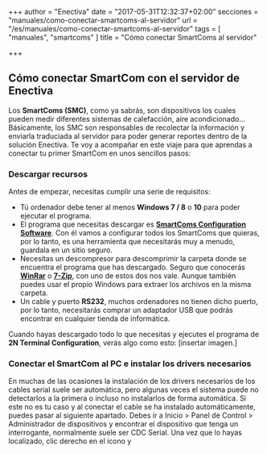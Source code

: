 +++
author = "Enectiva"
date = "2017-05-31T12:32:37+02:00"
secciones = "manuales/como-conectar-smartcoms-al-servidor"
url = "/es/manuales/como-conectar-smartcoms-al-servidor"
tags = [
    "manuales",
    "smartcoms"
]
title = "Cómo conectar SmartComs al servidor"

+++

## Cómo conectar SmartCom con el servidor de Enectiva
Los **SmartComs (SMC)**, como ya sabrás, son dispositivos los cuales pueden medir diferentes sistemas de calefacción, aire acondicionado... Básicamente, los SMC son responsables de recolectar la información y enviarla traduciada al servidor para poder generar reportes dentro de la solución Enectiva.
Te voy a acompañar en este viaje para que aprendas a conectar tu primer SmartCom en unos sencillos pasos:

### Descargar recursos
Antes de empezar, necesitas cumplir una serie de requisitos:

- Tú ordenador debe tener al menos **Windows 7 / 8** o **10** para poder ejecutar el programa.
- El programa que necesitas descargar es [**SmartComs Configuration Software**](https://www.2n.cz/download/3/3/9/5/2n-smartcom-terminal-config-1.0.2.7.zip). Con él vamos a configurar todos los SmartComs que quieras, por lo tanto, es una herramienta que necesitarás muy a menudo, guardala en un sitio seguro.
- Necesitas un descompresor para descomprimir la carpeta donde se encuentra el programa que has descargado. Seguro que conocerás [**WinRar**](https://www.winrar.es/descargas/winrar) o [**7-Zip**](http://www.7-zip.org/download.html), con uno de estos dos nos vale. Aunque también puedes usar el propio Windows para extraer los archivos en la misma carpeta.
- Un cable y puerto **RS232**, muchos ordenadores no tienen dicho puerto, por lo tanto, necesitarás comprar un adaptador USB que podrás encontrar en cualquier tienda de informática.

Cuando hayas descargado todo lo que necesitas y ejecutes el programa de **2N Terminal Configuration**, verás algo como esto:
[insertar imagen.]

### Conectar el SmartCom al PC e instalar los drivers necesarios
En muchas de las ocasiones la instalación de los drivers necesarios de los cables serial suele ser automática, pero algunas veces el sistema puede no detectarlos a la primera o incluso no instalarlos de forma automática. Sí este no es tu caso y al conectar el cable se ha instalado automáticamente, puedes pasar al siguiente apartado.
Debes ir a Inicio > Panel de Control > Administrador de dispositivos y encontrar el dispositivo que tenga un interrogante, normalmente suele ser CDC Serial. Una vez que lo hayas localizado, clic derecho en el icono y
